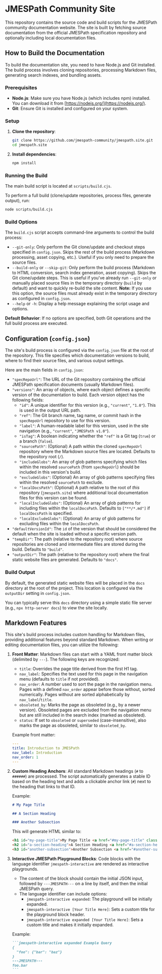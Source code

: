# JMESPath Community Site

This repository contains the source code and build scripts for the JMESPath community documentation website. The site is built by fetching source documentation from the official JMESPath specification repository and optionally including local documentation files.

## How to Build the Documentation

To build the documentation site, you need to have Node.js and Git installed. The build process involves cloning repositories, processing Markdown files, generating search indexes, and bundling assets.

### Prerequisites

- **Node.js**: Make sure you have Node.js (which includes npm) installed. You can download it from [https://nodejs.org/](https://nodejs.org/).
- **Git**: Ensure Git is installed and configured on your system.

### Setup

1.  **Clone the repository**:
    ```bash
    git clone https://github.com/jmespath-community/jmespath.site.git
    cd jmespath.site
    ```
2.  **Install dependencies**:
    ```bash
    npm install
    ```

### Running the Build

The main build script is located at `scripts/build.cjs`.

To perform a full build (clone/update repositories, process files, generate output), run:

```bash
node scripts/build.cjs
```

### Build Options

The `build.cjs` script accepts command-line arguments to control the build process:

- `--git-only`: Only perform the Git clone/update and checkout steps specified in `config.json`. Skips the rest of the build process (Markdown processing, asset copying, etc.). Useful if you only need to prepare the source files.
- `--build-only` or `--skip-git`: Only perform the build process (Markdown to HTML conversion, search index generation, asset copying). Skips the Git clone/update steps. This is useful if you've already run `--git-only` or manually placed source files in the temporary directory (`build` by default) and want to quickly re-build the site content. **Note:** If you use this option, the source files must already exist in the temporary directory as configured in `config.json`.
- `--help` or `-h`: Display a help message explaining the script usage and options.

**Default Behavior**: If no options are specified, both Git operations and the full build process are executed.

## Configuration (`config.json`)

The site's build process is configured via the `config.json` file at the root of the repository. This file specifies which documentation versions to build, where to find their source files, and various output settings.

Here are the main fields in `config.json`:

- `"specRepoUrl"`: The URL of the Git repository containing the official JMESPath specification documents (usually Markdown files).
- `"versions"`: An array of objects, where each object defines a specific version of the documentation to build. Each version object has the following fields:
  - `"id"`: A unique identifier for this version (e.g., `"current"`, `"1.0"`). This is used in the output URL path.
  - `"ref"`: The Git branch name, tag name, or commit hash in the `specRepoUrl` repository to use for this version.
  - `"label"`: A human-readable label for this version, used in the site navigation (e.g., `"current"`, `"JMESPath v1.0"`).
  - `"isTag"`: A boolean indicating whether the `"ref"` is a Git tag (`true`) or a branch (`false`).
  - `"sourcePath"`: (Optional) A path within the cloned `specRepoUrl` repository where the Markdown source files are located. Defaults to the repository root (`/`).
  - `"includeGlobs"`: An array of glob patterns specifying which files within the resolved `sourcePath` (from `specRepoUrl`) should be included in this version's build.
  - `"excludeGlobs"`: (Optional) An array of glob patterns specifying files within the resolved `sourcePath` to exclude.
  - `"localDocsPath"`: (Optional) A path relative to the root of _this_ repository (`jmespath.site`) where additional local documentation files for this version can be found.
  - `"localIncludeGlobs"`: (Optional) An array of glob patterns for including files within the `localDocsPath`. Defaults to `["**/*.md"]` if `localDocsPath` is specified.
  - `"localExcludeGlobs"`: (Optional) An array of glob patterns for excluding files within the `localDocsPath`.
- `"defaultVersionId"`: The `id` of the version that should be considered the default when the site is loaded without a specific version path.
- `"tempDir"`: The path (relative to the repository root) where source repositories are cloned and intermediate files are stored during the build. Defaults to `"build"`.
- `"outputDir"`: The path (relative to the repository root) where the final static website files are generated. Defaults to `"docs"`.

### Build Output

By default, the generated static website files will be placed in the `docs` directory at the root of the project. This location is configured via the `outputDir` setting in `config.json`.

You can typically serve this `docs` directory using a simple static file server (e.g., `npx http-server docs`) to view the site locally.

## Markdown Features

This site's build process includes custom handling for Markdown files, providing additional features beyond standard Markdown. When writing or editing documentation files, you can utilize the following:

1.  **Front Matter**: Markdown files can start with a YAML front matter block (delimited by `---`). The following keys are recognized:

    - `title`: Overrides the page title derived from the first H1 tag.
    - `nav_label`: Specifies the text used for this page in the navigation menu (defaults to `title` if not provided).
    - `nav_order`: A number used to sort the page in the navigation menu. Pages with a defined `nav_order` appear before those without, sorted numerically. Pages without are sorted alphabetically by `nav_label`/`title`.
    - `obsoleted_by`: Marks the page as obsoleted (e.g., by a newer version). Obsoleted pages are excluded from the navigation menu but are still included in the search index (marked as obsoleted).
    - `status`: If set to `obsoleted` or `superseded` (case-insensitive), also marks the page as obsoleted, similar to `obsoleted_by`.

    Example front matter:

    ```yaml
    ---
    title: Introduction to JMESPath
    nav_label: Introduction
    nav_order: 1
    ---
    ```

2.  **Custom Heading Anchors**: All standard Markdown headings (`#` to `######`) are processed. The script automatically generates a stable ID based on the heading text and adds a clickable anchor link (`#`) next to the heading that links to that ID.

    Example:

    ```markdown
    # My Page Title

    ## A Section Heading

    ### Another Subsection
    ```

    This will generate HTML similar to:

    ```html
    <h1 id="my-page-title">My Page Title <a href="#my-page-title" class="header-anchor" aria-label="Link to this section">#</a></h1>
    <h2 id="a-section-heading">A Section Heading <a href="#a-section-heading" class="header-anchor" aria-label="Link to this section">#</a></h2>
    <h3 id="another-subsection">Another Subsection <a href="#another-subsection" class="header-anchor" aria-label="Link to this section">#</a></h3>
    ```

3.  **Interactive JMESPath Playground Blocks**: Code blocks with the language identifier `jmespath-interactive` are rendered as interactive playgrounds.

    - The content of the block should contain the initial JSON input, followed by `---JMESPATH---` on a line by itself, and then the initial JMESPath query.
    - The language identifier can include options:
      - `jmespath-interactive expanded`: The playground will be initially expanded.
      - `jmespath-interactive [Your Title Here]`: Sets a custom title for the playground block header.
      - `jmespath-interactive expanded [Your Title Here]`: Sets a custom title and makes it initially expanded.

    Example:

    ````markdown
    ```jmespath-interactive expanded Example Query
    {
      "foo": {"bar": "baz"}
    }
    ---JMESPATH---
    foo.bar
    ```
    ````
